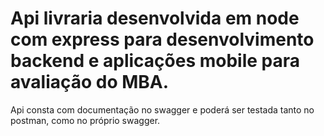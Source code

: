 # Api livraria desenvolvida em node com express para desenvolvimento backend e aplicações mobile para avaliação do MBA.

Api consta com documentação no swagger e poderá ser testada tanto no postman, como no próprio swagger.
